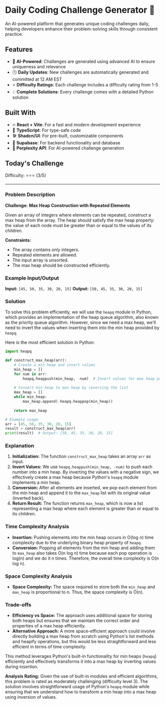 # Daily Coding Challenge Generator 🚀

An AI-powered platform that generates unique coding challenges daily, helping developers enhance their problem-solving skills through consistent practice.

## Features

- 🤖 **AI-Powered**: Challenges are generated using advanced AI to ensure uniqueness and relevance
- 🕒 **Daily Updates**: New challenges are automatically generated and committed at 12 AM EST
- ⭐ **Difficulty Ratings**: Each challenge includes a difficulty rating from 1-5
- 💡 **Complete Solutions**: Every challenge comes with a detailed Python solution

## Built With

- 🔥 **React + Vite**: For a fast and modern development experience
- 🔷 **TypeScript**: For type-safe code
- 🛠️ **Shadcn/UI**: For pre-built, customizable components
- 🔌 **Supabase**: For backend functionality and database
- 🤖 **Perplexity API**: For AI-powered challenge generation

## Today's Challenge

Difficulty: ⭐⭐⭐ (3/5)

****

### Problem Description

**Challenge:**
**Max Heap Construction with Repeated Elements**

Given an array of integers where elements can be repeated, construct a max heap from the array. The heap should satisfy the max heap property: the value of each node must be greater than or equal to the values of its children.

**Constraints:**
- The array contains only integers.
- Repeated elements are allowed.
- The input array is unsorted.
- The max heap should be constructed efficiently.

### Example Input/Output

**Input:** `[45, 50, 35, 30, 20, 15]`
**Output:** `[50, 45, 35, 30, 20, 15]`

### Solution

To solve this problem efficiently, we will use the `heapq` module in Python, which provides an implementation of the heap queue algorithm, also known as the priority queue algorithm. However, since we need a max heap, we'll need to invert the values when inserting them into the min heap provided by `heapq`.

Here is the most efficient solution in Python:

```python
import heapq

def construct_max_heap(arr):
    # Create a min heap and invert values
    min_heap = []
    for num in arr:
        heapq.heappush(min_heap, -num)  # Invert values for max heap property
    
    # Convert min heap to max heap by reversing the list
    max_heap = []
    while min_heap:
        max_heap.append(-heapq.heappop(min_heap))
    
    return max_heap

# Example usage
arr = [45, 50, 35, 30, 20, 15]
result = construct_max_heap(arr)
print(result)  # Output: [50, 45, 35, 30, 20, 15]
```

### Explanation

1. **Initialization:** The function `construct_max_heap` takes an array `arr` as input.
2. **Invert Values:** We use `heapq.heappush(min_heap, -num)` to push each number into a min heap. By inverting the values with a negative sign, we effectively create a max heap because Python's `heapq` module implements a min heap.
3. **Conversion:** After all elements are inserted, we pop each element from the min heap and append it to the `max_heap` list with its original value (inverted back).
4. **Return Result:** The function returns `max_heap`, which is now a list representing a max heap where each element is greater than or equal to its children.

### Time Complexity Analysis

- **Insertion:** Pushing elements into the min heap occurs in O(log n) time complexity due to the underlying binary heap property of `heapq`.
- **Conversion:** Popping all elements from the min heap and adding them to `max_heap` also takes O(n log n) time because each pop operation is log(n) and we do it n times.
Therefore, the overall time complexity is O(n log n).

### Space Complexity Analysis

- **Space Complexity:** The space required to store both the `min_heap` and `max_heap` is proportional to n.
Thus, the space complexity is O(n).

### Trade-offs

- **Efficiency vs Space:** The approach uses additional space for storing both heaps but ensures that we maintain the correct order and properties of a max heap efficiently.
- **Alternative Approach:** A more space-efficient approach could involve directly building a max heap from scratch using Python's list methods and heapify operations, but this would be less straightforward and less efficient in terms of time complexity.

This method leverages Python's built-in functionality for min heaps (`heapq`) efficiently and effectively transforms it into a max heap by inverting values during insertion.

**Analysis Rating:**
Given the use of built-in modules and efficient algorithms, this problem is rated as moderately challenging (difficulty level 3). The solution involves straightforward usage of Python's `heapq` module while ensuring that we understand how to transform a min heap into a max heap using inversion of values.